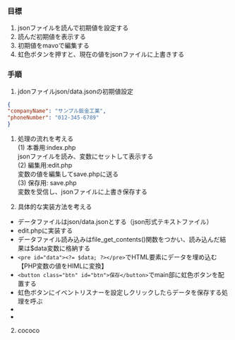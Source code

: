 ### 目標
1. jsonファイルを読んで初期値を設定する
2. 読んだ初期値を表示する
3. 初期値をmavoで編集する
4. 虹色ボタンを押すと、現在の値をjsonファイルに上書きする

### 手順
1. jdonファイルjson/data.jsonの初期値設定

  ```json
{
"companyName": "サンプル鈑金工業",
"phoneNumber": "012-345-6789"
}
```

1. 処理の流れを考える  
(1) 本番用:index.php  
   jsonファイルを読み、変数にセットして表示する  
(2) 編集用:edit.php   
   変数の値を編集してsave.phpに送る  
(3) 保存用: save.php  
   変数を受信し、jsonファイルに上書き保存する  

1.   具体的な実装方法を考える

- データファイルはjson/data.jsonとする（json形式テキストファイル）
- edit.phpに実装する
- データファイル読み込みはfile_get_contents()関数をつかい、読み込んだ結果は$data変数に格納する
- ```<pre id="data"><?= $data; ?></pre>```でHTML要素にデータを埋め込む【PHP変数の値をHIMLに変換】
- ```<button class="btn" id="btn">保存</button>```でmain部に虹色ボタンを配置する
- 虹色ボタンにイベントリスナーを設定しクリックしたらデータを保存する処理を呼ぶ
- 
- 

2. cococo




